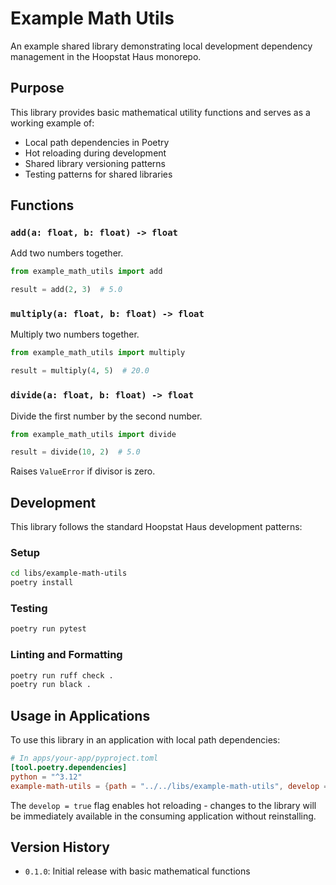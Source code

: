 # Example Math Utils

An example shared library demonstrating local development dependency management in the Hoopstat Haus monorepo.

## Purpose

This library provides basic mathematical utility functions and serves as a working example of:

- Local path dependencies in Poetry
- Hot reloading during development
- Shared library versioning patterns
- Testing patterns for shared libraries

## Functions

### `add(a: float, b: float) -> float`

Add two numbers together.

```python
from example_math_utils import add

result = add(2, 3)  # 5.0
```

### `multiply(a: float, b: float) -> float`

Multiply two numbers together.

```python
from example_math_utils import multiply

result = multiply(4, 5)  # 20.0
```

### `divide(a: float, b: float) -> float`

Divide the first number by the second number.

```python
from example_math_utils import divide

result = divide(10, 2)  # 5.0
```

Raises `ValueError` if divisor is zero.

## Development

This library follows the standard Hoopstat Haus development patterns:

### Setup

```bash
cd libs/example-math-utils
poetry install
```

### Testing

```bash
poetry run pytest
```

### Linting and Formatting

```bash
poetry run ruff check .
poetry run black .
```

## Usage in Applications

To use this library in an application with local path dependencies:

```toml
# In apps/your-app/pyproject.toml
[tool.poetry.dependencies]
python = "^3.12"
example-math-utils = {path = "../../libs/example-math-utils", develop = true}
```

The `develop = true` flag enables hot reloading - changes to the library will be immediately available in the consuming application without reinstalling.

## Version History

- `0.1.0`: Initial release with basic mathematical functions